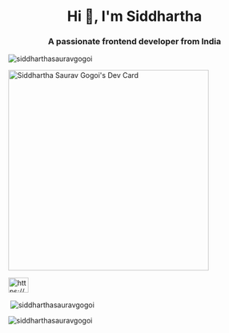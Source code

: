 <h1 align="center">Hi 👋, I'm Siddhartha</h1>
<h3 align="center">A passionate frontend developer from India</h3>

<p align="left"> <img src="https://komarev.com/ghpvc/?username=siddharthasauravgogoi&label=Profile%20views&color=0e75b6&style=flat" alt="siddharthasauravgogoi" /> </p>

<a href="https://app.daily.dev/SiddharthaSG"><img src="https://api.daily.dev/devcards/8ebf2794e30b4cd980a09a3083028825.png?r=qj6" width="400" alt="Siddhartha Saurav Gogoi's Dev Card"/></a>

<p align="left">
<a href="/https://siddharthablogs.in/rss.xml" target="blank"><img align="center" src="https://raw.githubusercontent.com/rahuldkjain/github-profile-readme-generator/master/src/images/icons/Social/rss.svg" alt="https://siddharthablogs.in/rss.xml" height="30" width="40" /></a>
</p>

<p>&nbsp;<img align="center" src="https://github-readme-stats.vercel.app/api?username=siddharthasauravgogoi&show_icons=true&locale=en" alt="siddharthasauravgogoi" /></p>

<p><img align="center" src="https://github-readme-streak-stats.herokuapp.com/?user=siddharthasauravgogoi&" alt="siddharthasauravgogoi" /></p>
